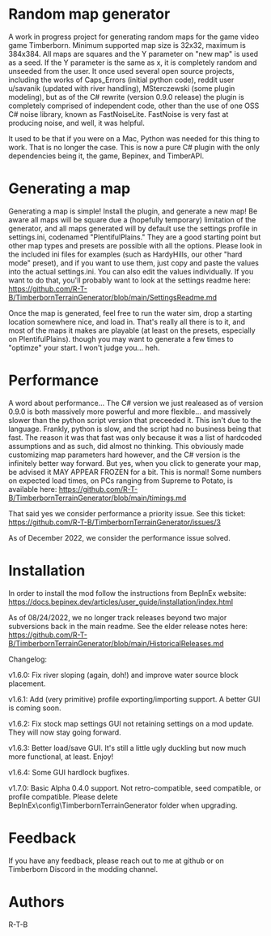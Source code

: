 # Random map generator

A work in progress project for generating random maps for the game video game Timberborn. Minimum supported map size is 32x32, maximum is 384x384. All maps are squares and the Y parameter on "new map" is used as a seed. If the Y parameter is the same as x, it is completely random and unseeded from the user.
It once used several open source projects, including the works of Caps_Errors (initial python code), reddit user u/savanik (updated with river handling), MSterczewski (some plugin modeling), but as of the C# rewrite (version 0.9.0 release) the plugin is completely comprised of independent code, other than the use of one OSS C# noise library, known as FastNoiseLite. FastNoise is very fast at producing noise, and well, it was helpful.

It used to be that if you were on a Mac, Python was needed for this thing to work. That is no longer the case. This is now a pure C# plugin with the only dependencies being it, the game, Bepinex, and TimberAPI.

# Generating a map
Generating a map is simple!  Install the plugin, and generate a new map!  Be aware all maps will be square due a (hopefully temporary) limitation of the generator, and all maps generated will by default use the settings profile in settings.ini, codenamed "PlentifulPlains."  They are a good starting point but other map types and presets are possible with all the options. Please look in the included ini files for examples (such as HardyHills, our other "hard mode" preset), and if you want to use them, just copy and paste the values into the actual settings.ini. You can also edit the values individually. If you want to do that, you'll probably want to look at the settings readme here: https://github.com/R-T-B/TimberbornTerrainGenerator/blob/main/SettingsReadme.md

Once the map is generated, feel free to run the water sim, drop a starting location somewhere nice, and load in. That's really all there is to it, and most of the maps it makes are playable (at least on the presets, especially on PlentifulPlains). though you may want to generate a few times to "optimze" your start. I won't judge you... heh.

# Performance
A word about performance... The C# version we just realeased as of version 0.9.0 is both massively more powerful and more flexible... and massively slower than the python script version that preceeded it. This isn't due to the language. Frankly, python is slow, and the script had no business being that fast. The reason it was that fast was only because it was a list of hardcoded assumptions and as such, did almost no thinking. This obviously made customizing map parameters hard however, and the C# version is the infinitely better way forward. But yes, when you click to generate your map, be advised it MAY APPEAR FROZEN for a bit. This is normal!  Some numbers on expected load times, on PCs ranging from Supreme to Potato, is available here: https://github.com/R-T-B/TimberbornTerrainGenerator/blob/main/timings.md

That said yes we consider performance a priority issue. See this ticket:  https://github.com/R-T-B/TimberbornTerrainGenerator/issues/3

As of December 2022, we consider the performance issue solved.

# Installation
In order to install the mod follow the instructions from BepInEx website:
https://docs.bepinex.dev/articles/user_guide/installation/index.html

As of 08/24/2022, we no longer track releases beyond two major subversions back in the main readme. See the elder release notes here: https://github.com/R-T-B/TimberbornTerrainGenerator/blob/main/HistoricalReleases.md

Changelog:

v1.6.0:  Fix river sloping (again, doh!) and improve water source block placement.

v1.6.1:  Add (very primitive) profile exporting/importing support.  A better GUI is coming soon.

v1.6.2:  Fix stock map settings GUI not retaining settings on a mod update.  They will now stay going forward.

v1.6.3: Better load/save GUI.  It's still a little ugly duckling but now much more functional, at least.  Enjoy!

v1.6.4: Some GUI hardlock bugfixes.

v1.7.0: Basic Alpha 0.4.0 support.  Not retro-compatible, seed compatible, or profile compatible.  Please delete BepInEx\config\TimberbornTerrainGenerator folder when upgrading.

# Feedback

If you have any feedback, please reach out to me at github or on Timberborn Discord in the modding channel.

# Authors
R-T-B
